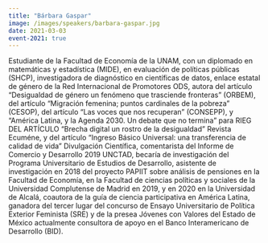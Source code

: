 ```yaml
---
title: "Bárbara Gaspar"
image: /images/speakers/barbara-gaspar.jpg
date: 2021-03-03
event-2021: true
---
```


Estudiante de la Facultad de Economía de la UNAM, con un diplomado en matemáticas y estadística (MIDE), en evaluación de políticas públicas (SHCP), investigadora de diagnóstico en científicas de datos, enlace estatal de género de la Red Internacional de Promotores ODS, autora del artículo “Desigualdad de género un fenómeno que trasciende fronteras” (ORBEM), del artículo “Migración femenina; puntos cardinales de la pobreza” (CESOP), del artículo “Las voces que nos recuperan” (CONSEPP), y “América Latina, y la Agenda 2030. Un debate que no termina” para RIEG DEL ARTÍCULO “Brecha digital un rostro de la desigualdad” Revista Ecuméne, y del artículo “Ingreso Básico Universal: una transferencia de calidad de vida” Divulgación Científica, comentarista del Informe de Comercio y Desarrollo 2019 UNCTAD, becaría de investigación del Programa Universitario de Estudios de Desarrollo, asistente de investigación en 2018 del proyecto PAPIIT sobre análisis de pensiones en la Facultad de Economía, en la Facultad de ciencias políticas y sociales de la Universidad Complutense de Madrid en 2019, y en 2020 en la Universidad de Alcalá, coautora de la guía de ciencia participativa en América Latina, ganadora del tercer lugar del concurso de Ensayo Universitario de Política Exterior Feminista (SRE) y de la presea Jóvenes con Valores del Estado de México actualmente consultora de apoyo en el Banco Interamericano de Desarrollo (BID).